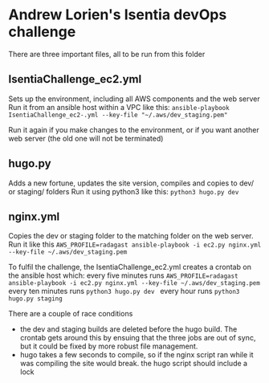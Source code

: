 # Andrew Lorien's Isentia devOps challenge

There are three important files, all to be run from this folder

## IsentiaChallenge_ec2.yml
Sets up the environment, including all AWS components and the web server
Run it from an ansible host within a VPC like this:
`ansible-playbook IsentiaChallenge_ec2-.yml --key-file "~/.aws/dev_staging.pem"`

Run it again if you make changes to the environment, or if you want another web server (the old one will not be terminated)

## hugo.py
Adds a new fortune, updates the site version, compiles and copies to dev/ or staging/ folders
Run it using python3 like this:
`python3 hugo.py dev `

## nginx.yml 
Copies the dev or staging folder to the matching folder on the web server.
Run it like this
`AWS_PROFILE=radagast ansible-playbook -i ec2.py nginx.yml --key-file ~/.aws/dev_staging.pem`

To fulfil the challenge, the IsentiaChallenge_ec2.yml creates a crontab on the ansible host which:
every five minutes runs
`AWS_PROFILE=radagast ansible-playbook -i ec2.py nginx.yml --key-file ~/.aws/dev_staging.pem`
every ten minutes runs
`python3 hugo.py dev `
every hour runs
`python3 hugo.py staging `

There are a couple of race conditions
- the dev and staging builds are deleted before the hugo build.  The crontab gets around this by ensuing that the three jobs are out of sync, but it could be fixed by more robust file management.
- hugo takes a few seconds to compile, so if the nginx script ran while it was compiling the site would break.  the hugo script should include a lock
